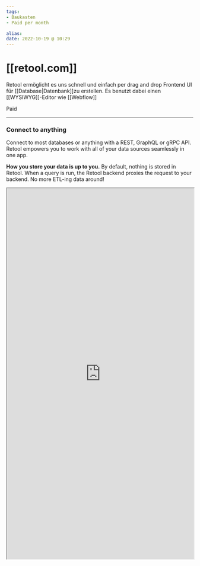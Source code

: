 ```yaml
---
tags: 
- Baukasten
- Paid per month

alias:
date: 2022-10-19 @ 10:29
---
```


# [[retool.com]]

Retool ermöglicht es uns schnell und einfach per drag and drop Frontend UI für [[Database|Datenbank]]zu erstellen. Es benutzt dabei einen [[WYSIWYG]]-Editor wie [[Webflow]]

Paid

---

### Connect to anything

Connect to most databases or anything with a REST, GraphQL or gRPC API. Retool empowers you to work with all of your data sources seamlessly in one app.

**How you store your data is up to you.** By default, nothing is stored in Retool. When a query is run, the Retool backend proxies the request to your backend. No more ETL-ing data around!


<iframe src="https://retool.com" allow="fullscreen" allowfullscreen="" style="height:1000px;width:100%; aspect-ratio: 16 / 9; "></iframe>